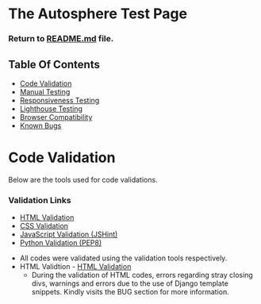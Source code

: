 # The Autosphere Test Page

### Return to [README.md](README.md) file.

## Table Of Contents


- [Code Validation](#code-validation)
- [Manual Testing](#manual-testing)
- [Responsiveness Testing](#responsiveness-testing)
- [Lighthouse Testing](#lighthouse-testing)
- [Browser Compatibility](#browser-compatibility)
- [Known Bugs](#known-bugs)


# Code Validation

Below are the tools used for code validations.

### Validation Links

- [HTML Validation](https://validator.w3.org/)
- [CSS Validation](https://jigsaw.w3.org/css-validator/)
- [JavaScript Validation (JSHint)](https://jshint.com/)
- [Python Validation (PEP8)](https://pep8ci.herokuapp.com/)


 * All codes were validated using the validation tools respectively.
  * HTML Validtion - [HTML Validation](https://validator.w3.org/)
     * During the validation of HTML codes, errors regarding stray closing divs, warnings and errors due to the use of Django template snippets. Kindly visits the BUG section for more information.
